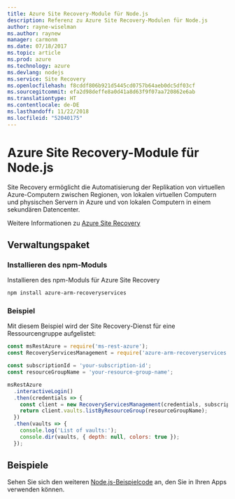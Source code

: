 ```yaml
---
title: Azure Site Recovery-Module für Node.js
description: Referenz zu Azure Site Recovery-Modulen für Node.js
author: rayne-wiselman
ms.author: raynew
manager: carmonm
ms.date: 07/18/2017
ms.topic: article
ms.prod: azure
ms.technology: azure
ms.devlang: nodejs
ms.service: Site Recovery
ms.openlocfilehash: f8cddf806b921d5445cd0757b64aeb0dc5df03cf
ms.sourcegitcommit: efa2d98deffe8a0d41a8d63f9f07aa720862e6ab
ms.translationtype: HT
ms.contentlocale: de-DE
ms.lasthandoff: 11/22/2018
ms.locfileid: "52040175"
---
```

# <a name="azure-site-recovery-modules-for-nodejs"></a>Azure Site Recovery-Module für Node.js

Site Recovery ermöglicht die Automatisierung der Replikation von virtuellen Azure-Computern zwischen Regionen, von lokalen virtuellen Computern und physischen Servern in Azure und von lokalen Computern in einem sekundären Datencenter.

Weitere Informationen zu [Azure Site Recovery](https://docs.microsoft.com/azure/site-recovery/site-recovery-overview)

## <a name="management-package"></a>Verwaltungspaket

### <a name="install-the-npm-module"></a>Installieren des npm-Moduls

Installieren des npm-Moduls für Azure Site Recovery

```bash
npm install azure-arm-recoveryservices
```

### <a name="example"></a>Beispiel

Mit diesem Beispiel wird der Site Recovery-Dienst für eine Ressourcengruppe aufgelistet:

```javascript
const msRestAzure = require('ms-rest-azure');
const RecoveryServicesManagement = require('azure-arm-recoveryservices');

const subscriptionId = 'your-subscription-id';
const resourceGroupName = 'your-resource-group-name';

msRestAzure
  .interactiveLogin()
  .then(credentials => {
    const client = new RecoveryServicesManagement(credentials, subscriptionId);
    return client.vaults.listByResourceGroup(resourceGroupName);
  })
  .then(vaults => {
    console.log('List of vaults:');
    console.dir(vaults, { depth: null, colors: true });
  });
```

## <a name="samples"></a>Beispiele

Sehen Sie sich den weiteren [Node.js-Beispielcode](https://azure.microsoft.com/resources/samples/?platform=nodejs) an, den Sie in Ihren Apps verwenden können.
